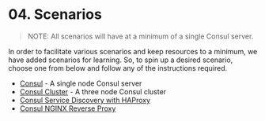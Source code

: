 # 04. Scenarios

> NOTE: All scenarios will have at a minimum of a single Consul server.

In order to facilitate various scenarios and keep resources to a minimum, we have
added scenarios for learning. So, to spin up a desired scenario, choose one
from below and follow any of the instructions required.

- [Consul](05_Consul.md) - A single node Consul server
- [Consul Cluster](06_Consul_Cluster.md) - A three node Consul cluster
- [Consul Service Discovery with HAProxy](07_Consul_Service_Discovery_HAProxy.md)
- [Consul NGINX Reverse Proxy](08_Consul_NGINX_Reverse_Proxy.md)
